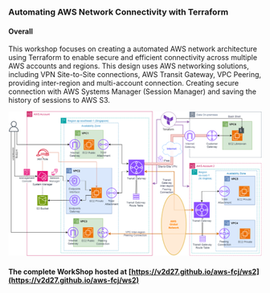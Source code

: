 ### Automating AWS Network Connectivity with Terraform

#### Overall
This workshop focuses on creating a automated AWS network architecture using Terraform to enable secure and efficient connectivity across multiple AWS accounts and regions. This design uses AWS networking solutions, including VPN Site-to-Site connections, AWS Transit Gateway, VPC Peering, providing inter-region and multi-account connection. Creating secure connection with AWS Systems Manager (Session Manager) and saving the history of sessions to AWS S3.

![intro](/ws2.png)

#### The complete WorkShop hosted at [https://v2d27.github.io/aws-fcj/ws2](https://v2d27.github.io/aws-fcj/ws2) 

